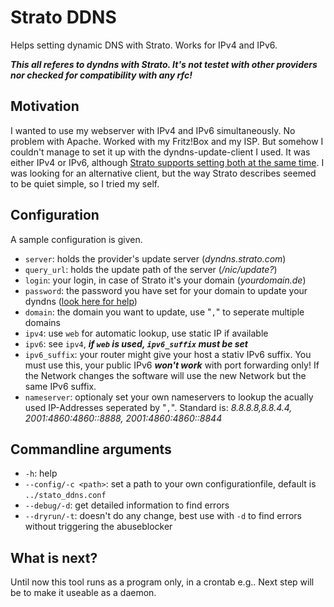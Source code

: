 # Strato DDNS
Helps setting dynamic DNS with Strato. Works for IPv4 and IPv6.

***This all referes to dyndns with Strato. It's not testet with other providers nor checked for compatibility with any rfc!***

## Motivation
I wanted to use my webserver with IPv4 and IPv6 simultaneously. No problem with Apache. Worked with my Fritz!Box and my ISP. But somehow I couldn't manage to set it up with the dyndns-update-client I used. It was either IPv4 or IPv6, although [Strato supports setting both at the same time](https://www.strato.de/faq/hosting/so-einfach-richten-sie-dyndns-fuer-ihre-domains-ein/). I was looking for an alternative client, but the way Strato describes seemed to be quiet simple, so I tried my self.

## Configuration

A sample configuration is given.

- `server`: holds the provider's update server (*dyndns.strato.com*)
- `query_url`: holds the update path of the server (*/nic/update?*)
- `login`: your login, in case of Strato it's your domain (*yourdomain.de*)
- `password`: the password you have set for your domain to update your dyndns ([look here for help](https://www.strato.de/faq/hosting/so-einfach-richten-sie-dyndns-fuer-ihre-domains-ein/))
- `domain`: the domain you want to update, use "`,`" to seperate multiple domains
- `ipv4`: use `web` for automatic lookup, use static IP if available
- `ipv6`: see `ipv4`, ***if `web` is used, `ipv6_suffix` must be set***
- `ipv6_suffix`: your router might give your host a stativ IPv6 suffix. You must use this, your public IPv6 ***won't work*** with port forwarding only! If the Network changes the software will use the new Network but the same IPv6 suffix.
- `nameserver`: optionaly set your own nameservers to lookup the acually used IP-Addresses seperated by "`,`". Standard is: *8.8.8.8,8.8.4.4, 2001:4860:4860::8888, 2001:4860:4860::8844*

## Commandline arguments
- `-h`: help
- `--config/-c <path>`: set a path to your own configurationfile, default is `../stato_ddns.conf`
- `--debug/-d`: get detailed information to find errors
- `--dryrun/-t`: doesn't do any change, best use with `-d` to find errors without triggering the abuseblocker

## What is next?
Until now this tool runs as a program only, in a crontab e.g.. Next step will be to make it useable as a daemon.